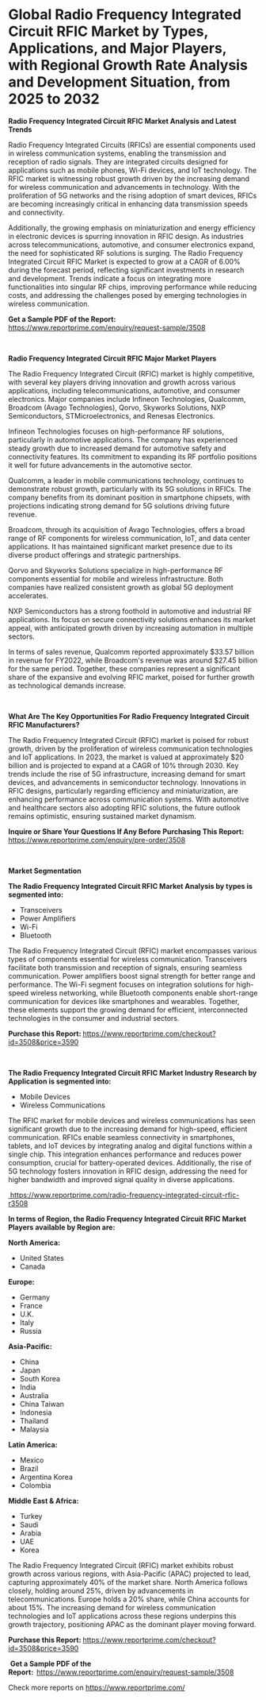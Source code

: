 <p><h1>Global Radio Frequency Integrated Circuit RFIC Market by Types, Applications, and Major Players, with Regional Growth Rate Analysis and Development Situation, from 2025 to 2032</h1></p><p><strong>Radio Frequency Integrated Circuit RFIC Market Analysis and Latest Trends</strong></p>
<p><p>Radio Frequency Integrated Circuits (RFICs) are essential components used in wireless communication systems, enabling the transmission and reception of radio signals. They are integrated circuits designed for applications such as mobile phones, Wi-Fi devices, and IoT technology. The RFIC market is witnessing robust growth driven by the increasing demand for wireless communication and advancements in technology. With the proliferation of 5G networks and the rising adoption of smart devices, RFICs are becoming increasingly critical in enhancing data transmission speeds and connectivity.</p><p>Additionally, the growing emphasis on miniaturization and energy efficiency in electronic devices is spurring innovation in RFIC design. As industries across telecommunications, automotive, and consumer electronics expand, the need for sophisticated RF solutions is surging. The Radio Frequency Integrated Circuit RFIC Market is expected to grow at a CAGR of 6.00% during the forecast period, reflecting significant investments in research and development. Trends indicate a focus on integrating more functionalities into singular RF chips, improving performance while reducing costs, and addressing the challenges posed by emerging technologies in wireless communication.</p></p>
<p><strong>Get a Sample PDF of the Report:&nbsp;</strong> <a href="https://www.reportprime.com/enquiry/request-sample/3508?utm_campaign=3195&utm_medium=2&utm_source=Github&utm_content=ia&utm_term=18032025&utm_id=radio-frequency-integrated-circuit-rfic">https://www.reportprime.com/enquiry/request-sample/3508</a></p>
<p>&nbsp;</p>
<p><strong>Radio Frequency Integrated Circuit RFIC Major Market Players</strong></p>
<p><p>The Radio Frequency Integrated Circuit (RFIC) market is highly competitive, with several key players driving innovation and growth across various applications, including telecommunications, automotive, and consumer electronics. Major companies include Infineon Technologies, Qualcomm, Broadcom (Avago Technologies), Qorvo, Skyworks Solutions, NXP Semiconductors, STMicroelectronics, and Renesas Electronics.</p><p>Infineon Technologies focuses on high-performance RF solutions, particularly in automotive applications. The company has experienced steady growth due to increased demand for automotive safety and connectivity features. Its commitment to expanding its RF portfolio positions it well for future advancements in the automotive sector.</p><p>Qualcomm, a leader in mobile communications technology, continues to demonstrate robust growth, particularly with its 5G solutions in RFICs. The company benefits from its dominant position in smartphone chipsets, with projections indicating strong demand for 5G solutions driving future revenue.</p><p>Broadcom, through its acquisition of Avago Technologies, offers a broad range of RF components for wireless communication, IoT, and data center applications. It has maintained significant market presence due to its diverse product offerings and strategic partnerships.</p><p>Qorvo and Skyworks Solutions specialize in high-performance RF components essential for mobile and wireless infrastructure. Both companies have realized consistent growth as global 5G deployment accelerates.</p><p>NXP Semiconductors has a strong foothold in automotive and industrial RF applications. Its focus on secure connectivity solutions enhances its market appeal, with anticipated growth driven by increasing automation in multiple sectors.</p><p>In terms of sales revenue, Qualcomm reported approximately $33.57 billion in revenue for FY2022, while Broadcom's revenue was around $27.45 billion for the same period. Together, these companies represent a significant share of the expansive and evolving RFIC market, poised for further growth as technological demands increase.</p></p>
<p>&nbsp;</p>
<p><strong>What Are The Key Opportunities For Radio Frequency Integrated Circuit RFIC Manufacturers?</strong></p>
<p><p>The Radio Frequency Integrated Circuit (RFIC) market is poised for robust growth, driven by the proliferation of wireless communication technologies and IoT applications. In 2023, the market is valued at approximately $20 billion and is projected to expand at a CAGR of 10% through 2030. Key trends include the rise of 5G infrastructure, increasing demand for smart devices, and advancements in semiconductor technology. Innovations in RFIC designs, particularly regarding efficiency and miniaturization, are enhancing performance across communication systems. With automotive and healthcare sectors also adopting RFIC solutions, the future outlook remains optimistic, ensuring sustained market dynamism.</p></p>
<p><strong>Inquire or Share Your Questions If Any Before Purchasing This Report:</strong> <a href="https://www.reportprime.com/enquiry/pre-order/3508?utm_campaign=3195&utm_medium=2&utm_source=Github&utm_content=ia&utm_term=18032025&utm_id=radio-frequency-integrated-circuit-rfic">https://www.reportprime.com/enquiry/pre-order/3508</a></p>
<p>&nbsp;</p>
<p><strong>Market Segmentation</strong></p>
<p><strong>The Radio Frequency Integrated Circuit RFIC Market Analysis by types is segmented into:</strong></p>
<p><ul><li>Transceivers</li><li>Power Amplifiers</li><li>Wi-Fi</li><li>Bluetooth</li></ul></p>
<p><p>The Radio Frequency Integrated Circuit (RFIC) market encompasses various types of components essential for wireless communication. Transceivers facilitate both transmission and reception of signals, ensuring seamless communication. Power amplifiers boost signal strength for better range and performance. The Wi-Fi segment focuses on integration solutions for high-speed wireless networking, while Bluetooth components enable short-range communication for devices like smartphones and wearables. Together, these elements support the growing demand for efficient, interconnected technologies in the consumer and industrial sectors.</p></p>
<p><strong>Purchase this Report:&nbsp;</strong><a href="https://www.reportprime.com/checkout?id=3508&price=3590&utm_campaign=3195&utm_medium=2&utm_source=Github&utm_content=ia&utm_term=18032025&utm_id=radio-frequency-integrated-circuit-rfic">https://www.reportprime.com/checkout?id=3508&price=3590</a></p>
<p>&nbsp;</p>
<p><strong>The Radio Frequency Integrated Circuit RFIC Market Industry Research by Application is segmented into:</strong></p>
<p><ul><li>Mobile Devices</li><li>Wireless Communications</li></ul></p>
<p><p>The RFIC market for mobile devices and wireless communications has seen significant growth due to the increasing demand for high-speed, efficient communication. RFICs enable seamless connectivity in smartphones, tablets, and IoT devices by integrating analog and digital functions within a single chip. This integration enhances performance and reduces power consumption, crucial for battery-operated devices. Additionally, the rise of 5G technology fosters innovation in RFIC design, addressing the need for higher bandwidth and improved signal quality in diverse applications.</p></p>
<p><a href="https://www.reportprime.com/radio-frequency-integrated-circuit-rfic-r3508?utm_campaign=3195&utm_medium=2&utm_source=Github&utm_content=ia&utm_term=18032025&utm_id=radio-frequency-integrated-circuit-rfic">&nbsp;https://www.reportprime.com/radio-frequency-integrated-circuit-rfic-r3508</a></p>
<p><strong>In terms of Region, the Radio Frequency Integrated Circuit RFIC Market Players available by Region are:</strong></p>
<p>
    <p> <strong> North America: </strong>
        <ul>
            <li>United States</li>
            <li>Canada</li>
        </ul>
        </p> 
    <p> <strong> Europe: </strong>
        <ul>
            <li>Germany</li>
            <li>France</li>
            <li>U.K.</li>
            <li>Italy</li>
            <li>Russia</li>
        </ul>
        </p> 
    <p> <strong> Asia-Pacific: </strong>
        <ul>
            <li>China</li>
            <li>Japan</li>
            <li>South Korea</li>
            <li>India</li>
            <li>Australia</li>
            <li>China Taiwan</li>
            <li>Indonesia</li>
            <li>Thailand</li>
            <li>Malaysia</li>
        </ul>
        </p> 
    <p> <strong> Latin America: </strong>
        <ul>
            <li>Mexico</li>
            <li>Brazil</li>
            <li>Argentina Korea</li>
            <li>Colombia</li>
        </ul>
        </p> 
    <p> <strong> Middle East & Africa: </strong>
        <ul>
            <li>Turkey</li>
            <li>Saudi</li>
            <li>Arabia</li>
            <li>UAE</li>
            <li>Korea</li>
        </ul>
    </p>
    </p>
<p><p>The Radio Frequency Integrated Circuit (RFIC) market exhibits robust growth across various regions, with Asia-Pacific (APAC) projected to lead, capturing approximately 40% of the market share. North America follows closely, holding around 25%, driven by advancements in telecommunications. Europe holds a 20% share, while China accounts for about 15%. The increasing demand for wireless communication technologies and IoT applications across these regions underpins this growth trajectory, positioning APAC as the dominant player moving forward.</p></p>
<p><strong>Purchase this Report: </strong><a href="https://www.reportprime.com/checkout?id=3508&price=3590&utm_campaign=3195&utm_medium=2&utm_source=Github&utm_content=ia&utm_term=18032025&utm_id=radio-frequency-integrated-circuit-rfic">https://www.reportprime.com/checkout?id=3508&price=3590</a></p>
<p>&nbsp;<strong>Get a Sample PDF of the Report:&nbsp;&nbsp;</strong><a href="https://www.reportprime.com/enquiry/request-sample/3508?utm_campaign=3195&utm_medium=2&utm_source=Github&utm_content=ia&utm_term=18032025&utm_id=radio-frequency-integrated-circuit-rfic">https://www.reportprime.com/enquiry/request-sample/3508</a></p>
<p><strong></strong></p>
<p>Check more reports on <a href="https://www.reportprime.com/?utm_campaign=3195&utm_medium=2&utm_source=Github&utm_content=ia&utm_term=18032025&utm_id=radio-frequency-integrated-circuit-rfic">https://www.reportprime.com/</a></p>